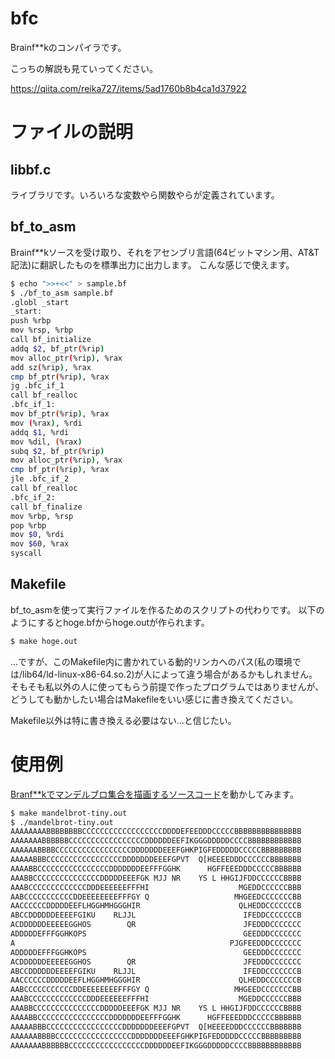 # bfc
Brainf\*\*kのコンパイラです。

こっちの解説も見ていってください。

https://qiita.com/reika727/items/5ad1760b8b4ca1d37922
# ファイルの説明
## libbf.c
ライブラリです。いろいろな変数やら関数やらが定義されています。
## bf_to_asm
Brainf\*\*kソースを受け取り、それをアセンブリ言語(64ビットマシン用、AT&T記法)に翻訳したものを標準出力に出力します。
こんな感じで使えます。
```bash
$ echo ">>+<<" > sample.bf
$ ./bf_to_asm sample.bf
.globl _start
_start:
push %rbp
mov %rsp, %rbp
call bf_initialize
addq $2, bf_ptr(%rip)
mov alloc_ptr(%rip), %rax
add sz(%rip), %rax
cmp bf_ptr(%rip), %rax
jg .bfc_if_1
call bf_realloc
.bfc_if_1:
mov bf_ptr(%rip), %rax
mov (%rax), %rdi
addq $1, %rdi
mov %dil, (%rax)
subq $2, bf_ptr(%rip)
mov alloc_ptr(%rip), %rax
cmp bf_ptr(%rip), %rax
jle .bfc_if_2
call bf_realloc
.bfc_if_2:
call bf_finalize
mov %rbp, %rsp
pop %rbp
mov $0, %rdi
mov $60, %rax
syscall
```
## Makefile
bf_to_asmを使って実行ファイルを作るためのスクリプトの代わりです。
以下のようにするとhoge.bfからhoge.outが作られます。
```bash
$ make hoge.out
```
...ですが、このMakefile内に書かれている動的リンカへのパス(私の環境では/lib64/ld-linux-x86-64.so.2)が人によって違う場合があるかもしれません。
そもそも私以外の人に使ってもらう前提で作ったプログラムではありませんが、どうしても動かしたい場合はMakefileをいい感じに書き換えてください。

Makefile以外は特に書き換える必要はない...と信じたい。
# 使用例
[Branf\*\*kでマンデルブロ集合を描画するソースコード](https://github.com/fabianishere/brainfuck/blob/master/examples/mandelbrot/mandelbrot-tiny.bf)を動かしてみます。
```bash
$ make mandelbrot-tiny.out
$ ./mandelbrot-tiny.out
AAAAAAAABBBBBBBBCCCCCCCCCCCCCCCCCCDDDDEFEEDDDCCCCCBBBBBBBBBBBBBBB
AAAAAAABBBBBBCCCCCCCCCCCCCCCCCDDDDDDEEFIKGGGDDDDDCCCCBBBBBBBBBBBB
AAAAAABBBBCCCCCCCCCCCCCCCCCDDDDDDDEEEFGHKPIGFEDDDDDCCCCCBBBBBBBBB
AAAAABBBCCCCCCCCCCCCCCCCCDDDDDDDEEEFGPVT  Q[HEEEEDDDCCCCCCBBBBBBB
AAAABBCCCCCCCCCCCCCCCCDDDDDDDEEFFFGGHK      HGFFEEEDDDCCCCCBBBBBB
AAABBCCCCCCCCCCCCCCCDDDDDEEEFGK MJJ NR    YS L HHGIJFDDCCCCCCBBBB
AAABCCCCCCCCCCCCCDDDEEEEEEFFFHI                    MGEDDCCCCCCBBB
AABCCCCCCCCCCCDDEEEEEEEEFFFGY Q                   MHGEEDCCCCCCCBB
AACCCCCCDDDDDEEFLHGGHMHGGGHIR                      QLHEDDCCCCCCCB
ABCCDDDDDDEEEEFGIKU    RLJJL                        IFEDDCCCCCCCB
ACDDDDDDEEEEEGGHOS        QR                        JFEDDDCCCCCCC
ADDDDDEFFFGGHKOPS                                   GEEDDDCCCCCCC
A                                                PJGFEEDDDCCCCCCC
ADDDDDEFFFGGHKOPS                                   GEEDDDCCCCCCC
ACDDDDDDEEEEEGGHOS        QR                        JFEDDDCCCCCCC
ABCCDDDDDDEEEEFGIKU    RLJJL                        IFEDDCCCCCCCB
AACCCCCCDDDDDEEFLHGGHMHGGGHIR                      QLHEDDCCCCCCCB
AABCCCCCCCCCCCDDEEEEEEEEFFFGY Q                   MHGEEDCCCCCCCBB
AAABCCCCCCCCCCCCCDDDEEEEEEFFFHI                    MGEDDCCCCCCBBB
AAABBCCCCCCCCCCCCCCCDDDDDEEEFGK MJJ NR    YS L HHGIJFDDCCCCCCBBBB
AAAABBCCCCCCCCCCCCCCCCDDDDDDDEEFFFGGHK      HGFFEEEDDDCCCCCBBBBBB
AAAAABBBCCCCCCCCCCCCCCCCCDDDDDDDEEEFGPVT  Q[HEEEEDDDCCCCCCBBBBBBB
AAAAAABBBBCCCCCCCCCCCCCCCCCDDDDDDDEEEFGHKPIGFEDDDDDCCCCCBBBBBBBBB
AAAAAAABBBBBBCCCCCCCCCCCCCCCCCDDDDDDEEFIKGGGDDDDDCCCCBBBBBBBBBBBB
